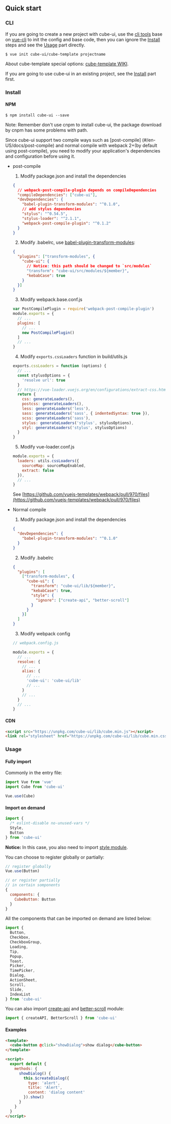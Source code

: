 ## Quick start

### CLI

If you are going to create a new project with cube-ui, use the [cli tools](https://github.com/cube-ui/cube-template) base on [vue-cli](https://github.com/vuejs/vue-cli) to init the config and base code, then you can ignore the <a href="#cube-Install-anchor" class="anchor">Install</a> steps and see the <a href="#cube-Usage-anchor" class="anchor">Usage</a> part directly.

```shell
$ vue init cube-ui/cube-template projectname
```

About cube-template special options: [cube-template WIKI](https://github.com/cube-ui/cube-template/wiki).

If you are going to use cube-ui in an existing project, see the <a href="#cube-Install-anchor" class="anchor">Install</a> part first.

### Install

#### NPM
```shell
$ npm install cube-ui --save
```

Note: Remember don't use cnpm to install cube-ui, the package download by cnpm has some problems with path.

Since cube-ui support two compile ways such as [post-compile] (#/en-US/docs/post-compile) and normal compile with webpack 2+(by default using post-compile), you need to modify your application's dependencies and configuration before using it.

- post-compile

  1. Modify package.json and install the dependencies

    ```json
    {
      // webpack-post-compile-plugin depends on compileDependencies
      "compileDependencies": ["cube-ui"],
      "devDependencies": {
        "babel-plugin-transform-modules": "^0.1.0",
        // add stylus dependencies
        "stylus": "^0.54.5",
        "stylus-loader": "^2.1.1",
        "webpack-post-compile-plugin": "^0.1.2"
      }
    }
    ```

  2. Modify .babelrc, use [babel-plugin-transform-modules](https://www.npmjs.com/package/babel-plugin-transform-modules):

    ```json
    {
      "plugins": ["transform-modules", {
        "cube-ui": {
          // Notice: this path should be changed to `src/modules`
          "transform": "cube-ui/src/modules/${member}",
          "kebabCase": true
        }
      }]
    }
    ```

  3. Modify webpack.base.conf.js

    ```js
    var PostCompilePlugin = require('webpack-post-compile-plugin')
    module.exports = {
      // ...
      plugins: [
        // ...
        new PostCompilePlugin()
      ]
      // ...
    }
    ```

  4. Modify `exports.cssLoaders` function in build/utils.js

    ```js
    exports.cssLoaders = function (options) {
      // ...
      const stylusOptions = {
        'resolve url': true
      }
      // https://vue-loader.vuejs.org/en/configurations/extract-css.html
      return {
        css: generateLoaders(),
        postcss: generateLoaders(),
        less: generateLoaders('less'),
        sass: generateLoaders('sass', { indentedSyntax: true }),
        scss: generateLoaders('sass'),
        stylus: generateLoaders('stylus', stylusOptions),
        styl: generateLoaders('stylus', stylusOptions)
      }
    }
    ```
  5. Modify vue-loader.conf.js

    ```javascript
    module.exports = {
      loaders: utils.cssLoaders({
        sourceMap: sourceMapEnabled,
        extract: false
      }),
      // ...
    }

    ```

    See [https://github.com/vuejs-templates/webpack/pull/970/files](https://github.com/vuejs-templates/webpack/pull/970/files)

- Normal compile

  1. Modify package.json and install the dependencies

    ```json
    {
      "devDependencies": {
        "babel-plugin-transform-modules": "^0.1.0"
      }
    }
    ```

  2. Modify .babelrc

    ```json
    {
      "plugins": [
        ["transform-modules", {
          "cube-ui": {
            "transform": "cube-ui/lib/${member}",
            "kebabCase": true,
            "style": {
              "ignore": ["create-api", "better-scroll"]
            }
          }
        }]
      ]
    }
    ```

  3. Modify webpack config

    ```js
    // webpack.config.js

    module.exports = {
      // ...
      resolve: {
        // ...
        alias: {
          // ...
          'cube-ui': 'cube-ui/lib'
          // ...
        }
        // ...
      }
      // ...
    }
    ```

#### CDN

```html
<script src="https://unpkg.com/cube-ui/lib/cube.min.js"></script>
<link rel="stylesheet" href="https://unpkg.com/cube-ui/lib/cube.min.css">
```

### Usage

#### Fully import

Commonly in the entry file:

```javascript
import Vue from 'vue'
import Cube from 'cube-ui'

Vue.use(Cube)
```

#### Import on demand

```javascript
import {
  /* eslint-disable no-unused-vars */
  Style,
  Button
} from 'cube-ui'
```

**Notice:** In this case, you also need to import [style module](#/en-US/docs/style).

You can choose to register globally or partially:

```js
// register globally
Vue.use(Button)

// or register partially
// in certain somponents
{
  components: {
    CubeButton: Button
  }
}
```
All the components that can be imported on demand are listed below:

```js
import {
  Button,
  Checkbox,
  CheckboxGroup,
  Loading,
  Tip,
  Popup,
  Toast,
  Picker,
  TimePicker,
  Dialog,
  ActionSheet,
  Scroll,
  Slide,
  IndexList
} from 'cube-ui'
```

You can also import [create-api](#/en-US/docs/create-api) and [better-scroll](#/en-US/docs/better-scroll) module:

```js
import { createAPI, BetterScroll } from 'cube-ui'
```

#### Examples

```html
<template>
  <cube-button @click="showDialog">show dialog</cube-button>
</template>

<script>
  export default {
    methods: {
      showDialog() {
        this.$createDialog({
          type: 'alert',
          title: 'Alert',
          content: 'dialog content'
        }).show()
      }
    }
  }
</script>
```
